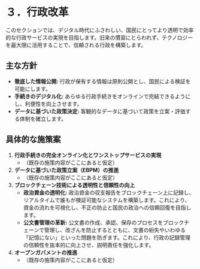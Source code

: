 # ３．行政改革

このセクションでは、デジタル時代にふさわしい、国民にとってより透明で効率的な行政サービスの実現を目指します。旧来の慣習にとらわれず、テクノロジーを最大限に活用することで、信頼される行政を構築します。

## 主な方針

*   **徹底した情報公開:** 行政が保有する情報は原則公開とし、国民による検証を可能にします。
*   **手続きのデジタル化:** あらゆる行政手続きをオンラインで完結できるようにし、利便性を向上させます。
*   **データに基づいた政策決定:** 客観的なデータに基づいて政策を立案・評価する体制を確立します。

## 具体的な施策案

1.  **行政手続きの完全オンライン化とワンストップサービスの実現**
    *   （既存の施策内容がここにあると仮定）
2.  **データに基づいた政策立案（EBPM）の推進**
    *   （既存の施策内容がここにあると仮定）
3.  **ブロックチェーン技術による透明性と信頼性の向上**
    *   **政治資金の透明化:** 政治資金の収支報告をブロックチェーン上に記録し、リアルタイムで誰もが検証可能なシステムを構築します。これにより、資金の流れを可視化し、不正の防止と国民の政治への信頼回復を目指します。
    *   **公文書管理の革新:** 公文書の作成、承認、保存のプロセスをブロックチェーンで管理し、改ざんを防止するとともに、文書の紛失やいわゆる「記憶にない」といった問題を防ぎます。これにより、行政の記録管理の信頼性を抜本的に向上させ、説明責任を強化します。
4.  **オープンガバメントの推進**
    *   （既存の施策内容がここにあると仮定）

